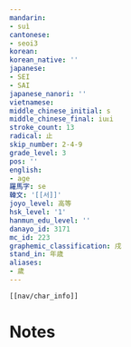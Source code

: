 ```yaml
---
mandarin:
- suì
cantonese:
- seoi3
korean:
korean_native: ''
japanese:
- SEI
- SAI
japanese_nanori: ''
vietnamese:
middle_chinese_initial: s
middle_chinese_final: iuᴇi
stroke_count: 13
radical: 止
skip_number: 2-4-9
grade_level: 3
pos: ''
english:
- age
羅馬字: se
韓文: '[[서]]'
joyo_level: 高等
hsk_level: '1'
hanmun_edu_level: ''
danayo_id: 3171
mc_id: 223
graphemic_classification: 戌
stand_in: 年歳
aliases:
- 歲
---
```

```meta-bind-embed
[[nav/char_info]]
```

# Notes
